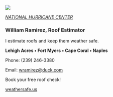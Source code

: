 ![](20253031340-20253031910-ABI-AL132025-GEOCOLOR-1000x1000.gif)


[*NATIONAL HURRICANE CENTER*](https://www.nhc.noaa.gov/)


### William Ramirez, Roof Estimator

I estimate roofs and keep them weather safe.

**Lehigh Acres • Fort Myers • Cape Coral • Naples**

Phone: (239) 246-3380 

Email: [wramirez@duck.com](mailto:wramirez@duck.com)

Book your free roof check!

[weathersafe.us](weathersafe.us)